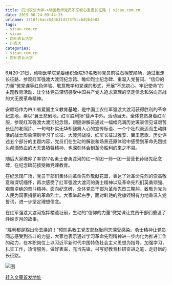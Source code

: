 ```yaml
---
title: 四川农业大学->动医教师党员不忘初心重走长征路 | sicau.com.cn
date: 2019-06-24 09:44:13
urlname: 1710fc6acc54d631d175f5ccb82b4e82
tags: 
- sicau.com.cn
- sicau
- 四川农业大学
- 川农大
categories:
- sicau.com.cn
- 四川农业大学
---
```



6月20-21日，动物医学院党委组织全院53名教师党员前往石棉安顺场，通过重走长征路、参观红军强渡大渡河纪念馆、瞻仰烈士纪念碑、重温入党誓词、“信仰的力量”微党课等红色体验、敬意教学和党课的形式，开展“不忘初心，牢记使命”的主题教育活动，让全体党员深切感受中国共产党人追求真理的坚定信念和浴血奋战的大无畏革命精神。

安顺场作为四川省爱国主义教育基地，是中国工农红军强渡大渡河获得胜利的革命纪念地，素以“翼王悲剧地，红军胜利场”斐声中外。活动当天，全体党员身着红军服，参观红军强渡大渡河纪念馆，跟随讲解员通过一幅幅充满历史斑驳但见证艰苦长征的老照片、一句句朴实无华却鼓舞人心的宣传标语、一个个壮烈豪迈而生动鲜活的战士形象深刻学习了长征、大渡河战役、红军长征过雅安、翼王悲歌、历史评述五个部分的主题内容，党员们在生动的解说和场景还原体验中感受到革命先烈抛头颅洒热血的大无畏牺牲精神，也深刻体会到革命胜利的来之不易。

随后大家瞻仰了率领17名勇士奋勇渡河的红一军团一师一团一营营长孙继先纪念碑，在纪念碑前接受微党课教育。

在纪念馆广场，党员干部们集体向革命先烈敬献花篮，表达了对革命先烈的崇高敬意和深切缅怀，再次感受了红军强渡大渡河的勇士精神以及革命先烈们英勇顽强、艰苦卓绝的奋斗精神。面向纪念碑，全体党员干部为革命先烈三鞠躬，致敬为党为人民为国家捐躯的革命烈士。大家举起右手，面对鲜艳的党旗铿锵有力地重温入党誓词，进一步坚定理想信念。

在红军强渡大渡河指挥楼遗址前，生动的“信仰的力量”微党课让党员干部们重温了峥嵘岁月的故事。

“胜利都是豁出命去换的！”预防系教工党支部赵勤同志深受感染。勇士精神让党员同志感受到奋斗的力量，大家也表示通过学习革命先烈精神进一步内化为推进工作的动力，在本职岗位上以习近平新时代中国特色社会主义思想为指导，加强学习，扎实工作，热情服务，做好表率，充当先锋，书写好教育科研奋进之笔，走好新的长征路。



![图](https://news.sicau.edu.cn/__local/A/5B/BB/FA75844D3FD5AB5DC8A5C83EEB9_A3C0F4FB_1766D.jpg)

[转入文章首发地址](https://news.sicau.edu.cn/info/1078/52250.htm)